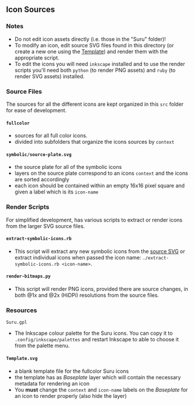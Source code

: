 ## Icon Sources

### Notes
- Do not edit icon assets directly (i.e. those in the "Suru" folder)! 
- To modify an icon, edit source SVG files found in this directory (or create a new one using the [Template](Template.svg)) and render them with the appropriate script.
- To edit the icons you will need `inkscape` installed and to use the render scripts you'll need both `python` (to render PNG assets) and `ruby` (to render SVG assets) installed.

### Source Files

The sources for all the different icons are kept organized in this `src` folder for ease of development.

#### `fullcolor`
 - sources for all full color icons.
 - divided into subfolders that organize the icons sources by `context`

#### `symbolic/source-plate.svg`
 - the source plate for all of the symbolic icons
 - layers on the source plate correspond to an icons `context` and the icons are sorted accordingly
 - each icon should be contained within an empty 16x16 pixel square and given a label which is its `icon-name`

### Render Scripts

For simplified development, has various scripts to extract or render icons from the larger SVG source files.

#### `extract-symbolic-icons.rb`
 - This script will extract any new symbolic icons from the [source SVG](./symbolic/source-plate.svg) or extract individual icons when passed the icon name: `./extract-symbolic-icons.rb <icon-name>`. 

#### `render-bitmaps.py`
- This script will render PNG icons, provided there are source changes, in both @1x and @2x (HiDPi) resolutions from the source files. 

### Resources

`Suru.gpl`
- The Inkscape colour palette for the Suru icons. You can copy it to `.config/inkscape/palettes` and restart Inkscape to able to choose it from the palette menu.

#### `Template.svg`
 - a blank template file for the fullcolor Suru icons
 - the template has as _Baseplate_ layer which will contain the necessary metadata for rendering an icon
 - You **must** change the `context` and `icon-name` labels on the _Baseplate_ for an icon to render properly (also hide the layer)